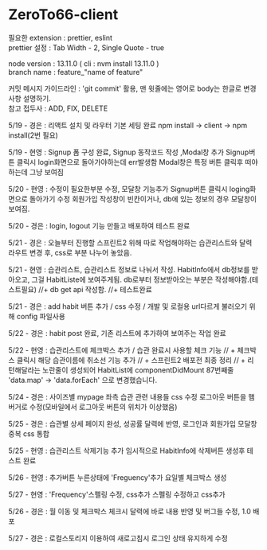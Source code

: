 # ZeroTo66-client

필요한 extension : prettier, eslint  
prettier 설정 : Tab Width - 2, Single Quote - true

node version : 13.11.0 ( cli : nvm install 13.11.0 )  
branch name : feature\_"name of feature"

커밋 메시지 가이드라인 : 'git commit' 활용, 맨 윗줄에는 영어로 body는 한글로 변경사항 설명하기.  
참고 접두사 : ADD, FIX, DELETE

5/19 - 경은 : 리액트 설치 및 라우터 기본 세팅 완료
npm install -> client -> npm install(2번 필요)

5/19 - 현영 : Signup 폼 구성 완료, Signup 동작코드 작성 ,Modal창 추가
Signup버튼 클릭시 login화면으로 돌아가야하는데 err발생함
Modal창은 특정 버튼 클릭후 떠야하는데 그냥 보여짐

5/20 - 현영 : 수정이 필요한부분 수정, 모달창 기능추가
Signup버튼 클릭시 loging화면으로 돌아가기 수정
회원가입 작성창이 빈칸이거나, db에 있는 정보의 경우 모달창이 보여짐.

5/20 - 경은 : login, logout 기능 만들고 배포하여 테스트 완료

5/21 - 경은 : 오늘부터 진행할 스프린트2 위해 따로 작업해야하는 습관리스트와 달력 라우트 변경 후,
css로 부분 나누어 놓았음.

5/21 - 현영 : 습관리스트, 습관리스트 정보로 나눠서 작성.
HabitInfo에서 db정보를 받아오고, 그걸 HabitListe에 보여주게됨.
db로부터 정보받아오는 부분은 작성해야함.(테스트필요)
//+ db get api 작성함.
//+ 테스트완료

5/21 - 경은 : add habit 버튼 추가 / css 수정 / 개발 및 로컬용 url다르게 불러오기 위해 config 파일사용

5/22 - 경은 : habit post 완료, 기존 리스트에 추가하여 보여주는 작업 완료

5/22 - 현영 : 습관리스트에 체크박스 추가 /
습관 완료시 사용할 체크 기능
// + 체크박스 클릭시 해당 습관이름에 취소선 기능 추가
// + 스프린트2 배포전 최종 정리
// + 리턴해달라는 노란줄이 생성되어 HabitList에 componentDidMount 87번째줄 'data.map' -> 'data.forEach' 으로 변경했습니다.

5/24 - 경은 : 사이즈별 mypage 좌측 습관 관련 내용들 css 수정
로그아웃 버튼을 햄버거로 수정(모바일에서 로그아웃 버튼의 위치가 이상했음)

5/25 - 경은 : 습관별 상세 페이지 완성, 성공률 달력에 반영,
로그인과 회원가입 모달창 중복 css 통합

5/25 - 현영 : 습관리스트 삭제기능 추가
임시적으로 HabitInfo에 삭제버튼 생성후 테스트 완료

5/26 - 현영 : 추가버튼 누른상태에 'Freguency'추가
요일별 체크박스 생성


5/27 - 현영 : 'Frequency'스펠링 수정, css추가
스펠링 수정하고 css추가

5/26 - 경은 : 월 이동 및 체크박스 체크시 달력에 바로 내용 반영 및 버그들 수정, 1.0 배포

5/27 - 경은 : 로컬스토리지 이용하여 새로고침시 로그인 상태 유지하게 수정
